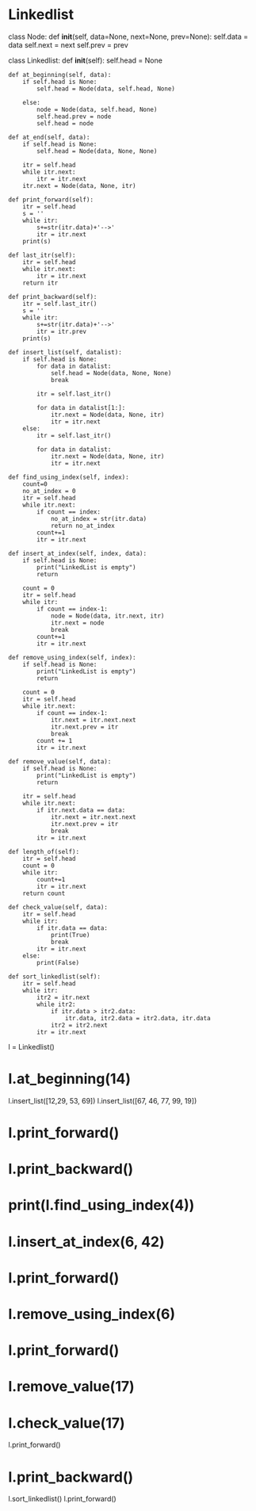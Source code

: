 # Linkedlist
class Node:
    def __init__(self, data=None, next=None, prev=None):
        self.data = data
        self.next = next
        self.prev = prev

class Linkedlist:
    def __init__(self):
        self.head = None

    def at_beginning(self, data):
        if self.head is None:
            self.head = Node(data, self.head, None)

        else:
            node = Node(data, self.head, None)
            self.head.prev = node
            self.head = node

    def at_end(self, data):
        if self.head is None:
            self.head = Node(data, None, None)

        itr = self.head
        while itr.next:
            itr = itr.next
        itr.next = Node(data, None, itr)

    def print_forward(self):
        itr = self.head
        s = ''
        while itr:
            s+=str(itr.data)+'-->'
            itr = itr.next
        print(s)

    def last_itr(self):
        itr = self.head
        while itr.next:
            itr = itr.next
        return itr
    
    def print_backward(self):
        itr = self.last_itr()
        s = ''
        while itr:
            s+=str(itr.data)+'-->'
            itr = itr.prev
        print(s)

    def insert_list(self, datalist):
        if self.head is None:
            for data in datalist:
                self.head = Node(data, None, None)
                break
        
            itr = self.last_itr()

            for data in datalist[1:]:
                itr.next = Node(data, None, itr)
                itr = itr.next
        else:
            itr = self.last_itr()

            for data in datalist:
                itr.next = Node(data, None, itr)
                itr = itr.next

    def find_using_index(self, index):
        count=0
        no_at_index = 0
        itr = self.head
        while itr.next:
            if count == index:
                no_at_index = str(itr.data)
                return no_at_index
            count+=1
            itr = itr.next

    def insert_at_index(self, index, data):
        if self.head is None:
            print("LinkedList is empty")
            return

        count = 0
        itr = self.head
        while itr:
            if count == index-1:
                node = Node(data, itr.next, itr)
                itr.next = node
                break
            count+=1
            itr = itr.next

    def remove_using_index(self, index):
        if self.head is None:
            print("LinkedList is empty")
            return
        
        count = 0
        itr = self.head
        while itr.next:
            if count == index-1:
                itr.next = itr.next.next
                itr.next.prev = itr
                break
            count += 1
            itr = itr.next

    def remove_value(self, data):
        if self.head is None:
            print("LinkedList is empty")
            return
        
        itr = self.head
        while itr.next:
            if itr.next.data == data:
                itr.next = itr.next.next
                itr.next.prev = itr
                break
            itr = itr.next

    def length_of(self):
        itr = self.head
        count = 0
        while itr:
            count+=1
            itr = itr.next
        return count
    
    def check_value(self, data):
        itr = self.head
        while itr:
            if itr.data == data:
                print(True)
                break
            itr = itr.next
        else:
            print(False)
    
    def sort_linkedlist(self):
        itr = self.head
        while itr:
            itr2 = itr.next
            while itr2:
                if itr.data > itr2.data:
                    itr.data, itr2.data = itr2.data, itr.data
                itr2 = itr2.next
            itr = itr.next

l = Linkedlist()
# l.at_beginning(14)
<!-- l.at_beginning(14) -->
l.insert_list([12,29, 53, 69])
l.insert_list([67, 46, 77, 99, 19])
# l.print_forward()
# l.print_backward()
# print(l.find_using_index(4))
# l.insert_at_index(6, 42)
# l.print_forward()
# l.remove_using_index(6)
# l.print_forward()
# l.remove_value(17)
# l.check_value(17)
<!-- l.print_forward() -->
<!-- l.print_backward() -->
<!-- print(l.find_using_index(4)) -->
<!-- l.insert_at_index(6, 42) -->
<!-- l.print_forward() -->
<!-- l.remove_using_index(6) -->
<!-- l.print_forward() -->
<!-- l.remove_value(17) -->
<!-- l.check_value(17) -->
l.print_forward()
# l.print_backward()
<!-- l.print_backward() -->
l.sort_linkedlist()
l.print_forward()